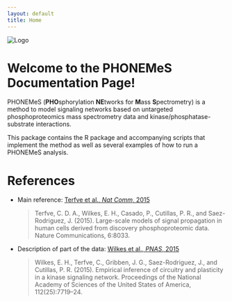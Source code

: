 ```yaml
---
layout: default
title: Home
---
```


![Logo](https://github.com/saezlab/PHONEMeS/blob/master/website/images/logo.jpg)

# Welcome to the PHONEMeS Documentation Page!

PHONEMeS (**PHO**sphorylation **NE**tworks for **M**ass **S**pectrometry) is a method to model signaling networks based on untargeted phosphoproteomics mass spectrometry data and kinase/phosphatase-substrate interactions.

This package contains the R package and accompanying scripts that implement the method as well as several examples of how to run a PHONEMeS analysis.

# References

+ Main reference: [Terfve et al., _Nat Comm_, 2015](http://www.nature.com/articles/ncomms9033)

  > Terfve, C. D. A., Wilkes, E. H., Casado, P., Cutillas, P. R., and Saez-Rodriguez, J. (2015). Large-scale models of signal propagation in human cells derived from discovery phosphoproteomic data. Nature Communications, 6:8033.

+ Description of part of the data: [Wilkes et al., _PNAS_, 2015](http://www.pnas.org/content/112/25/7719.abstract)

  > Wilkes, E. H., Terfve, C., Gribben, J. G., Saez-Rodriguez, J., and Cutillas, P. R. (2015). Empirical inference of circuitry and plasticity in a kinase signaling network. Proceedings of the National Academy of Sciences of the United States of America, 112(25):7719–24.
 

